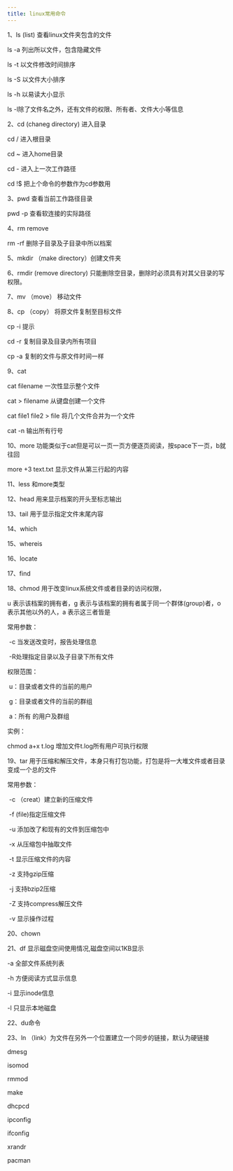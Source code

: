 ```yaml
---
title: linux常用命令
---
```


1、ls (list) 查看linux文件夹包含的文件

ls -a 列出所以文件，包含隐藏文件

ls -t 以文件修改时间排序

ls -S 以文件大小排序

ls -h 以易读大小显示

ls -l除了文件名之外，还有文件的权限、所有者、文件大小等信息

2、cd (chaneg directory) 进入目录

cd   / 	进入根目录

cd ~ 	进入home目录

cd - 	进入上一次工作路径

cd 	!$ 把上个命令的参数作为cd参数用

3、pwd 	查看当前工作路径目录

pwd	-p	查看软连接的实际路径

4、rm	remove

rm	-rf	删除子目录及子目录中所以档案

5、mkdir	（make directory）创建文件夹

6、rmdir	(remove directory) 只能删除空目录，删除时必须具有对其父目录的写权限。

7、mv	（move）	移动文件

8、cp	（copy）  将原文件复制至目标文件

cp -i	提示

cd -r	复制目录及目录内所有项目

cp	-a	复制的文件与原文件时间一样

9、cat	

cat  filename	一次性显示整个文件

cat	>	filename	从键盘创建一个文件

cat	file1	file2	>	file	将几个文件合并为一个文件

cat	-n	输出所有行号

10、more	功能类似于cat但是可以一页一页方便逐页阅读，按space下一页，b就往回

more	+3	text.txt	显示文件从第三行起的内容

11、less	和more类型

12、head	用来显示档案的开头至标志输出

13、tail	用于显示指定文件末尾内容

14、which	

15、whereis

16、locate

17、find

18、chmod	用于改变linux系统文件或者目录的访问权限，

u 表示该档案的拥有者，g 表示与该档案的拥有者属于同一个群体(group)者，o 表示其他以外的人，a 表示这三者皆是

常用参数：

​	-c 当发送改变时，报告处理信息

​	-R处理指定目录以及子目录下所有文件

权限范围：

​	u：目录或者文件的当前的用户

​	g：目录或者文件的当前的群组

​	a：所有 的用户及群组

实例：

chmod	a+x	t.log	增加文件t.log所有用户可执行权限

19、tar	用于压缩和解压文件，本身只有打包功能，打包是将一大堆文件或者目录变成一个总的文件

常用参数：

​	-c	（creat）建立新的压缩文件

​	-f	(file)指定压缩文件

​	-u 添加改了和现有的文件到压缩包中

​	-x	从压缩包中抽取文件

​	-t	显示压缩文件的内容

​	-z	支持gzip压缩

​	-j	支持bzip2压缩

​	-Z	支持compress解压文件

​	-v	显示操作过程

20、chown

21、df	显示磁盘空间使用情况,磁盘空间以1KB显示

-a	全部文件系统列表

-h	方便阅读方式显示信息

-i	显示inode信息

-l	只显示本地磁盘

22、du命令

23、ln	（link）为文件在另外一个位置建立一个同步的链接，默认为硬链接

dmesg

isomod

rmmod

make

dhcpcd

ipconfig

ifconfig

xrandr

pacman